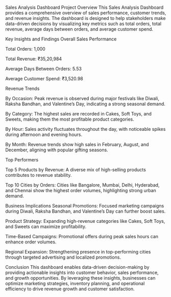 Sales Analysis Dashboard
Project Overview
This Sales Analysis Dashboard provides a comprehensive overview of sales performance, customer trends, and revenue insights. The dashboard is designed to help stakeholders make data-driven decisions by visualizing key metrics such as total orders, total revenue, average days between orders, and average customer spend.

Key Insights and Findings
Overall Sales Performance

Total Orders: 1,000

Total Revenue: ₹35,20,984

Average Days Between Orders: 5.53

Average Customer Spend: ₹3,520.98

Revenue Trends

By Occasion: Peak revenue is observed during major festivals like Diwali, Raksha Bandhan, and Valentine’s Day, indicating a strong seasonal demand.

By Category: The highest sales are recorded in Cakes, Soft Toys, and Sweets, making them the most profitable product categories.

By Hour: Sales activity fluctuates throughout the day, with noticeable spikes during afternoon and evening hours.

By Month: Revenue trends show high sales in February, August, and December, aligning with popular gifting seasons.

Top Performers

Top 5 Products by Revenue: A diverse mix of high-selling products contributes to revenue stability.

Top 10 Cities by Orders: Cities like Bangalore, Mumbai, Delhi, Hyderabad, and Chennai show the highest order volumes, highlighting strong urban demand.

Business Implications
Seasonal Promotions: Focused marketing campaigns during Diwali, Raksha Bandhan, and Valentine’s Day can further boost sales.

Product Strategy: Expanding high-revenue categories like Cakes, Soft Toys, and Sweets can maximize profitability.

Time-Based Campaigns: Promotional offers during peak sales hours can enhance order volumes.

Regional Expansion: Strengthening presence in top-performing cities through targeted advertising and localized promotions.

Conclusion
This dashboard enables data-driven decision-making by providing actionable insights into customer behavior, sales performance, and growth opportunities. By leveraging these insights, businesses can optimize marketing strategies, inventory planning, and operational efficiency to drive revenue growth and customer satisfaction.
